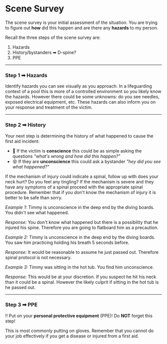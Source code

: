 # Scene Survey

The scene survey is your initial assessment of the situation. You are trying to figure out **how** did this happen and are there any **hazards** to my person.

Recall the three steps of the scene survey are:

1. Hazards  
2. History/bystanders ➡ D-spine?
3. PPE

---

### **Step 1 ➡ Hazards**

Identify hazards you can see visually as you approach. In a lifeguarding context of a pool this is more of a controlled environment so you likely know the hazards. However there could be some unknowns: do you see needles, exposed electrical equipment, etc. These hazards can also inform you on your response and treatment of the victim.

---

### **Step 2 ➡ History**

Your next step is determining the history of what happened to cause the first aid incident:

* 👋 If the victim is **conscience** this could be as simple asking the questions *"what's wrong and how did this happen?"*  
* 😵 If they are **unconscience** this could ask a bystander *"hey did you see what happened?"*

If the mechanism of injury could indicate a spinal, follow up with does your neck hurt? Do you feel any tingling? If the mechanism is severe and they have any symptoms of a spinal proceed with the appropriate spinal procedure. Remember that if you don't know the mechanism of injury it is better to be safe than sorry.

*Example 1:* Timmy is unconscience in the deep end by the diving boards. You didn't see what happened.

*Response:* You don't know what happened but there is a possibility that he injured his spine. Therefore you are going to flatboard him as a precaution.

*Example 2:* Timmy is unconscience in the deep end by the diving boards. You saw him practicing holding his breath 5 seconds before.

*Response:* It would be reasonable to assume he just passed out. Therefore spinal protocol is not necessary.

*Example 3:* Timmy was sitting in the hot tub. You find him unconscience.

*Response:* This would be at your discretion. If you suspect he hit his neck than it could be a spinal. However the likely culprit if sitting in the hot tub is he passed out. 

---

### **Step 3 ➡ PPE**

‼️ Put on your **personal protective equipment** (PPE)! Do **NOT** forget this step!

This is most commonly putting on gloves. Remember that you cannot do your job effectively if you get a disease or injured from a first aid. 